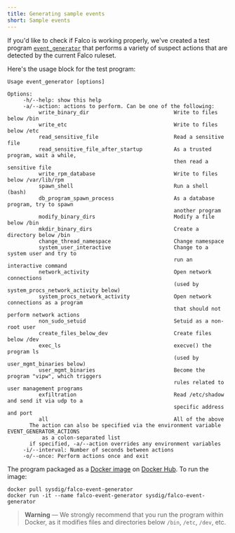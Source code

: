 ```yaml
---
title: Generating sample events
short: Sample events
---
```


If you'd like to check if Falco is working properly, we've created a test program [`event_generator`](https://github.com/falcosecurity/falco/blob/dev/docker/event-generator/event_generator.cpp) that performs a variety of suspect actions that are detected by the current Falco ruleset.

Here's the usage block for the test program:

```shell
Usage event_generator [options]

Options:
     -h/--help: show this help
     -a/--action: actions to perform. Can be one of the following:
          write_binary_dir                           Write to files below /bin
          write_etc                                  Write to files below /etc
          read_sensitive_file                        Read a sensitive file
          read_sensitive_file_after_startup          As a trusted program, wait a while,
                                                     then read a sensitive file
          write_rpm_database                         Write to files below /var/lib/rpm
          spawn_shell                                Run a shell (bash)
          db_program_spawn_process                   As a database program, try to spawn
                                                     another program
          modify_binary_dirs                         Modify a file below /bin
          mkdir_binary_dirs                          Create a directory below /bin
          change_thread_namespace                    Change namespace
          system_user_interactive                    Change to a system user and try to
                                                     run an interactive command
          network_activity                           Open network connections
                                                     (used by system_procs_network_activity below)
          system_procs_network_activity              Open network connections as a program
                                                     that should not perform network actions
          non_sudo_setuid                            Setuid as a non-root user
          create_files_below_dev                     Create files below /dev
          exec_ls                                    execve() the program ls
                                                     (used by user_mgmt_binaries below)
          user_mgmt_binaries                         Become the program "vipw", which triggers
                                                     rules related to user management programs
          exfiltration                               Read /etc/shadow and send it via udp to a
                                                     specific address and port
          all                                        All of the above
       The action can also be specified via the environment variable EVENT_GENERATOR_ACTIONS
           as a colon-separated list
       if specified, -a/--action overrides any environment variables
     -i/--interval: Number of seconds between actions
     -o/--once: Perform actions once and exit
```

The program packaged as a [Docker image](https://hub.docker.com/r/sysdig/falco-event-generator/) on [Docker Hub](https://hub.docker.com). To run the image:

```shell
docker pull sysdig/falco-event-generator
docker run -it --name falco-event-generator sysdig/falco-event-generator
```

> **Warning** — We strongly recommend that you run the program within Docker, as it modifies files and directories below `/bin`, `/etc`, `/dev`, etc.